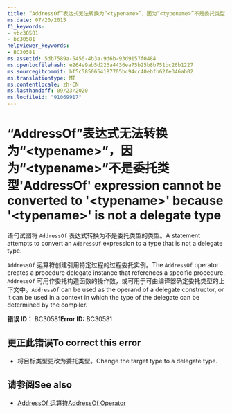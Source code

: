 ```yaml
---
title: “AddressOf”表达式无法转换为“<typename>”，因为“<typename>”不是委托类型
ms.date: 07/20/2015
f1_keywords:
- vbc30581
- bc30581
helpviewer_keywords:
- BC30581
ms.assetid: 5db7589a-5456-4b3a-9d6b-93d9157f0484
ms.openlocfilehash: e264e9ab5d226a4436ea75b25b8b751bc26b1227
ms.sourcegitcommit: bf5c5850654187705bc94cc40ebfb62fe346ab02
ms.translationtype: MT
ms.contentlocale: zh-CN
ms.lasthandoff: 09/23/2020
ms.locfileid: "91069917"
---
```

# <a name="addressof-expression-cannot-be-converted-to-typename-because-typename-is-not-a-delegate-type"></a><span data-ttu-id="58dce-102">“AddressOf”表达式无法转换为“\<typename>”，因为“\<typename>”不是委托类型</span><span class="sxs-lookup"><span data-stu-id="58dce-102">'AddressOf' expression cannot be converted to '\<typename>' because '\<typename>' is not a delegate type</span></span>

<span data-ttu-id="58dce-103">语句试图将 `AddressOf` 表达式转换为不是委托类型的类型。</span><span class="sxs-lookup"><span data-stu-id="58dce-103">A statement attempts to convert an `AddressOf` expression to a type that is not a delegate type.</span></span>  
  
 <span data-ttu-id="58dce-104">`AddressOf` 运算符创建引用特定过程的过程委托实例。</span><span class="sxs-lookup"><span data-stu-id="58dce-104">The `AddressOf` operator creates a procedure delegate instance that references a specific procedure.</span></span> <span data-ttu-id="58dce-105">`AddressOf` 可用作委托构造函数的操作数，或可用于可由编译器确定委托类型的上下文中。</span><span class="sxs-lookup"><span data-stu-id="58dce-105">`AddressOf` can be used as the operand of a delegate constructor, or it can be used in a context in which the type of the delegate can be determined by the compiler.</span></span>  
  
 <span data-ttu-id="58dce-106">**错误 ID：** BC30581</span><span class="sxs-lookup"><span data-stu-id="58dce-106">**Error ID:** BC30581</span></span>  
  
## <a name="to-correct-this-error"></a><span data-ttu-id="58dce-107">更正此错误</span><span class="sxs-lookup"><span data-stu-id="58dce-107">To correct this error</span></span>  
  
- <span data-ttu-id="58dce-108">将目标类型更改为委托类型。</span><span class="sxs-lookup"><span data-stu-id="58dce-108">Change the target type to a delegate type.</span></span>  
  
## <a name="see-also"></a><span data-ttu-id="58dce-109">请参阅</span><span class="sxs-lookup"><span data-stu-id="58dce-109">See also</span></span>

- [<span data-ttu-id="58dce-110">AddressOf 运算符</span><span class="sxs-lookup"><span data-stu-id="58dce-110">AddressOf Operator</span></span>](../language-reference/operators/addressof-operator.md)
